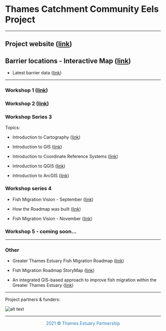 # Thames Catchment Community Eels Project

<hr>

## Project website (<a href="https://www.thamesriverstrust.org.uk/thames-catchment-community-eels-project/" target="_blank">link</a>)

## Barrier locations - Interactive Map (<a href="https://tep-thames.maps.arcgis.com/apps/webappviewer/index.html?id=49fba990908f4a288dfe34b101ba2bfe" target="_blank">link</a>)

- Latest barrier data (<a href="https://greater-thames-estuary-fish-migration-roadmap-tep-thames.hub.arcgis.com/datasets/thameseels-barriers/explore?location=51.369460%2C-0.843961%2C9.89" target="_blank">link</a>)

<hr>

### Workshop 1 (<a href="https://storymaps.arcgis.com/stories/9e159dbd2f6042e9a1059b7987de7f18" target="_blank">link</a>)

### Workshop 2 (<a href="https://storymaps.arcgis.com/stories/72a068ca83c941abbb4765c2b5b5159a" target="_blank">link</a>)

### Workshop Series 3

Topics:

- Introduction to Cartography (<a href="https://thamesestuarypartnership.github.io/thameseels/workshops/cartography/#1" target="_blank">link</a>)

- Introduction to GIS (<a href="https://thamesestuarypartnership.github.io/thameseels/workshops/GIS/#1" target="_blank">link</a>)

- Introduction to Coordinate Reference Systems (<a href="https://thamesestuarypartnership.github.io/thameseels/workshops/CRS/#1" target="_blank">link</a>)

- Introduction to QGIS (<a href="https://bookdown.org/tep/gisbooklet/introduction-to-qgis.html" target="_blank">link</a>)

- Introduction to ArcGIS (<a href="https://bookdown.org/tep/gisbooklet/introduction-to-arcgis.html" target="_blank">link</a>)

### Workshop series 4 

- Fish Migration Vision - September (<a href="https://thamesestuarypartnership.github.io/thameseels/workshops/FMV_Sept_FINAL.pdf" target="_blank">link</a>)

- How the Roadmap was built (<a href="https://thamesestuarypartnership.github.io/thameseels/workshops/How%20the%20Roadmap%20was%20built.pdf" target="_blank">link</a>)

- Fish Migration Vision - November (<a href="https://thamesestuarypartnership.github.io/thameseels/workshops/FMV_Nov_FINAL.pdf" target="_blank">link</a>)

### Workshop 5 - coming soon...

<hr>

### Other

- Greater Thames Estuary Fish Migration Roadmap (<a href="https://fishroadmap.london/" target="_blank">link</a>)

- Fish Migration Roadmap StoryMap (<a href="https://storymaps.arcgis.com/stories/20ca53d7ee854edd9bc59636f81651b1" target="_blank">link</a>)

- An integrated GIS-based approach to improve fish migration within the Greater Thames Estuary (<a href="https://zenodo.org/record/5750302" target="_blank">link</a>)

<hr>

Project partners & funders: 

![alt text](https://raw.githubusercontent.com/ThamesEstuaryPartnership/thameseels/main/Partner%20Acknowlegements%20Band%20V2.png)

<hr>
<center><p style="color:#267CB9">2021 © Thames Estuary Partnership</p></center>

<link rel="stylesheet" href="https://cdnjs.cloudflare.com/ajax/libs/font-awesome/4.7.0/css/font-awesome.min.css">
<p style="text-align: center;">
<a href="https://www.thamesestuarypartnership.org/" target="_blank" class="fa fa-globe fa-lg" style="color:#267CB9"></a> <a href="mailto:w.bodnar@ucl.ac.uk" class="fa fa-envelope fa-lg" style="color:#267CB9"></a>
